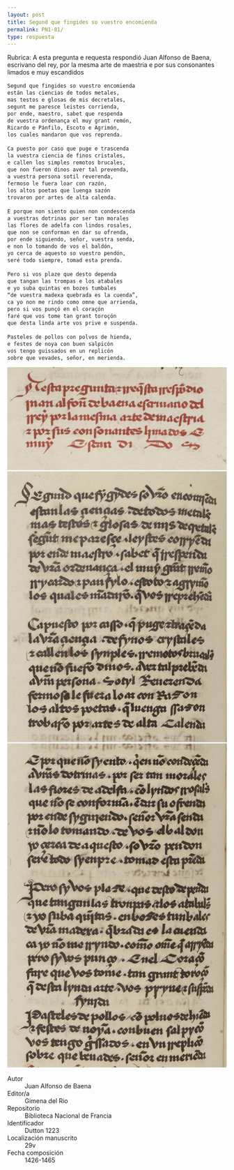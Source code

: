 ```yaml
---
layout: post
title: Segund que fingides so vuestro encomienda
permalink: PN1-81/
type: respuesta
---
```


Rubrica: A esta pregunta e requesta respondió Juan Alfonso de Baena, escrivano del rey, por la mesma arte de maestria e por sus consonantes limados e muy escandidos

    Segund que fingides so vuestro encomienda
    están las ciencias de todos metales,
    mas testos e glosas de mis decretales,
    segunt me paresce leistes corrienda,
    por ende, maestro, sabet que respenda
    de vuestra ordenança el muy grant remón,
    Ricardo e Pánfilo, Escoto e Agrimón,
    los cuales mandaron que vos reprenda.

    Ca puesto por caso que puge e trascenda
    la vuestra ciencia de finos cristales,
    e callen los simples remotos brucales,
    que non fueron dinos aver tal prevenda,
    a vuestra persona sotil reverenda,
    fermoso le fuera loar con razón,
    los altos poetas que luenga sazón
    trovaron por artes de alta calenda.

    E porque non siento quien non condescenda
    a vuestras dotrinas por ser tan morales
    las flores de adelfa con lindos rosales,
    que non se conforman en dar su ofrenda,
    por ende siguiendo, señor, vuestra senda,
    e non lo tomando de vos el baldón,
    yo cerca de aquesto so vuestro pendón, 
    seré todo siempre, tomad esta prenda.

    Pero si vos plaze que desto dependa
    que tangan las trompas e los atabales
    e yo suba quintas en bozes tumbales
    “de vuestra madexa quebrada es la cuenda”,
    ca yo non me rindo como omne que arrienda,
    pero si vos punçó en el coraçón
    faré que vos tome tan grant toroçón
    que desta linda arte vos prive e suspenda.

    Pasteles de pollos con polvos de hienda,
    e festes de noya con buen salpicón
    vos tengo guissados en un replicón
    sobre que vevades, señor, en merienda.

![](../img/PN1-81-29v-0.jpg)
![](../img/PN1-81-29v-1.jpg)
![](../img/PN1-81-29v-2.jpg)

<dl>
    <dt>Autor</dt>
    <dd>Juan Alfonso de Baena</dd>
    <dt>Editor/a</dt>
    <dd>Gimena del Rio</dd>
    <dt>Repositorio</dt>
    <dd>Biblioteca Nacional de Francia</dd>
    <dt>Identificador</dt>
    <dd>Dutton 1223</dd>
    <dt>Localización manuscrito</dt>
    <dd>29v</dd>
    <dt>Fecha composición</dt>
    <dd>1426-1465</dd>
</dl>

